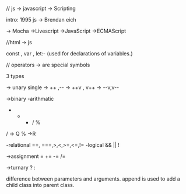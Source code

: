 // js -> javascript
-> Scripting

intro:
1995 js -> Brendan eich

-> Mocha
->Livescript
->JavaScript
->ECMAScript

//html -> js

const , var , let:- (used for declarations of variables.)

// operators -> are special symbols

3 types

-> unary 
single -> ++ ,--
-> ++v , v++
-> --v,v--

->binary
-arithmatic 
+ - * / %

/ -> Q
% ->R

-relational
==, ===,>,<,>=,<=,!=
-logical
&& || !

->assignment = += -= /=

->turnary
? :

difference between parameters and arguments.
append is used to add a child class into parent class.